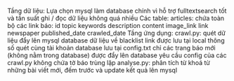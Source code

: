 Tầng dữ liệu:
	Lựa chọn mysql làm database chính vì hỗ trợ fulltextsearch tốt và tần suất ghi / đọc dữ liệu không quá nhiều
	Các table:
		articles: chứa toàn bộ các link báo:
			id
			topic
			keywords
			description
			content
			image_link
			link
			newspaper
			published_date
			crawled_date
Tầng ứng dụng:
	crawl.py: quét dữ liệu đẩy lên mysql database
		dữ liệu về blacklist link được lưu tại local
		thông số quét cùng tài khoản database lưu tại config.txt
		chỉ các trang báo mới (không nằm trong database) được đẩy lên database
		yêu cầu config của các crawl.py không chứa tờ báo trùng lặp
	analyse.py:
		phân tích từ khoá từ những bài viết mới, đếm trước và update kết quả lên mysql
